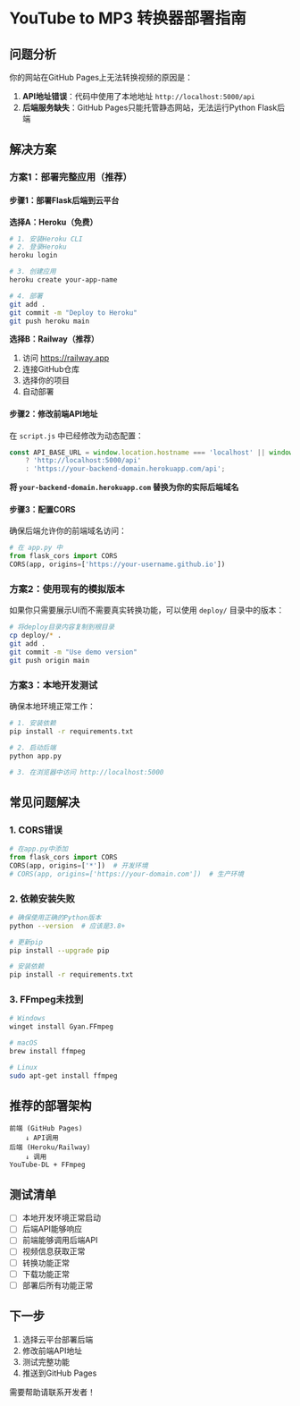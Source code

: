 # YouTube to MP3 转换器部署指南

## 问题分析

你的网站在GitHub Pages上无法转换视频的原因是：

1. **API地址错误**：代码中使用了本地地址 `http://localhost:5000/api`
2. **后端服务缺失**：GitHub Pages只能托管静态网站，无法运行Python Flask后端

## 解决方案

### 方案1：部署完整应用（推荐）

#### 步骤1：部署Flask后端到云平台

**选择A：Heroku（免费）**
```bash
# 1. 安装Heroku CLI
# 2. 登录Heroku
heroku login

# 3. 创建应用
heroku create your-app-name

# 4. 部署
git add .
git commit -m "Deploy to Heroku"
git push heroku main
```

**选择B：Railway（推荐）**
1. 访问 https://railway.app
2. 连接GitHub仓库
3. 选择你的项目
4. 自动部署

#### 步骤2：修改前端API地址
在 `script.js` 中已经修改为动态配置：
```javascript
const API_BASE_URL = window.location.hostname === 'localhost' || window.location.hostname === '127.0.0.1' 
    ? 'http://localhost:5000/api' 
    : 'https://your-backend-domain.herokuapp.com/api';
```

**将 `your-backend-domain.herokuapp.com` 替换为你的实际后端域名**

#### 步骤3：配置CORS
确保后端允许你的前端域名访问：
```python
# 在 app.py 中
from flask_cors import CORS
CORS(app, origins=['https://your-username.github.io'])
```

### 方案2：使用现有的模拟版本

如果你只需要展示UI而不需要真实转换功能，可以使用 `deploy/` 目录中的版本：

```bash
# 将deploy目录内容复制到根目录
cp deploy/* .
git add .
git commit -m "Use demo version"
git push origin main
```

### 方案3：本地开发测试

确保本地环境正常工作：

```bash
# 1. 安装依赖
pip install -r requirements.txt

# 2. 启动后端
python app.py

# 3. 在浏览器中访问 http://localhost:5000
```

## 常见问题解决

### 1. CORS错误
```python
# 在app.py中添加
from flask_cors import CORS
CORS(app, origins=['*'])  # 开发环境
# CORS(app, origins=['https://your-domain.com'])  # 生产环境
```

### 2. 依赖安装失败
```bash
# 确保使用正确的Python版本
python --version  # 应该是3.8+

# 更新pip
pip install --upgrade pip

# 安装依赖
pip install -r requirements.txt
```

### 3. FFmpeg未找到
```bash
# Windows
winget install Gyan.FFmpeg

# macOS
brew install ffmpeg

# Linux
sudo apt-get install ffmpeg
```

## 推荐的部署架构

```
前端 (GitHub Pages)
    ↓ API调用
后端 (Heroku/Railway)
    ↓ 调用
YouTube-DL + FFmpeg
```

## 测试清单

- [ ] 本地开发环境正常启动
- [ ] 后端API能够响应
- [ ] 前端能够调用后端API
- [ ] 视频信息获取正常
- [ ] 转换功能正常
- [ ] 下载功能正常
- [ ] 部署后所有功能正常

## 下一步

1. 选择云平台部署后端
2. 修改前端API地址
3. 测试完整功能
4. 推送到GitHub Pages

需要帮助请联系开发者！ 